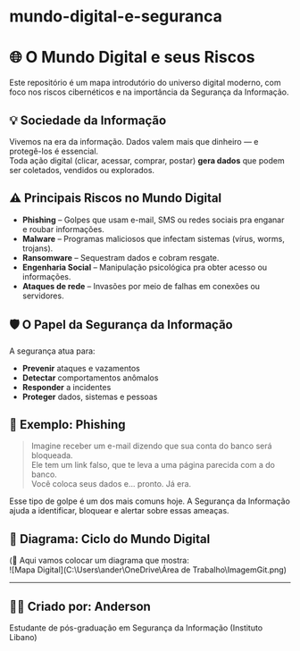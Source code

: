 # mundo-digital-e-seguranca

# 🌐 O Mundo Digital e seus Riscos

Este repositório é um mapa introdutório do universo digital moderno, com foco nos riscos cibernéticos e na importância da Segurança da Informação.

## 💡 Sociedade da Informação

Vivemos na era da informação. Dados valem mais que dinheiro — e protegê-los é essencial.  
Toda ação digital (clicar, acessar, comprar, postar) **gera dados** que podem ser coletados, vendidos ou explorados.

## ⚠️ Principais Riscos no Mundo Digital

- **Phishing** – Golpes que usam e-mail, SMS ou redes sociais pra enganar e roubar informações.
- **Malware** – Programas maliciosos que infectam sistemas (vírus, worms, trojans).
- **Ransomware** – Sequestram dados e cobram resgate.
- **Engenharia Social** – Manipulação psicológica pra obter acesso ou informações.
- **Ataques de rede** – Invasões por meio de falhas em conexões ou servidores.

## 🛡️ O Papel da Segurança da Informação

A segurança atua para:
- **Prevenir** ataques e vazamentos
- **Detectar** comportamentos anômalos
- **Responder** a incidentes
- **Proteger** dados, sistemas e pessoas

## 🧪 Exemplo: Phishing

> Imagine receber um e-mail dizendo que sua conta do banco será bloqueada.  
> Ele tem um link falso, que te leva a uma página parecida com a do banco.  
> Você coloca seus dados e... pronto. Já era.

Esse tipo de golpe é um dos mais comuns hoje. A Segurança da Informação ajuda a identificar, bloquear e alertar sobre essas ameaças.

## 🔁 Diagrama: Ciclo do Mundo Digital

(🔧 Aqui vamos colocar um diagrama que mostra:  
![Mapa Digital](C:\Users\ander\OneDrive\Área de Trabalho\ImagemGit.png)


---

## 👨‍💻 Criado por: Anderson  
Estudante de pós-graduação em Segurança da Informação (Instituto Libano)
